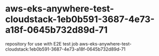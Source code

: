 # aws-eks-anywhere-test-cloudstack-1eb0b591-3687-4e73-a18f-0645b732d89d-71
repository for use with E2E test job aws-eks-anywhere-test-cloudstack:1eb0b591-3687-4e73-a18f-0645b732d89d-71
